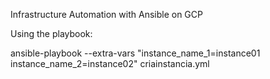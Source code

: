 Infrastructure Automation with Ansible on GCP

Using the playbook:

ansible-playbook --extra-vars "instance_name_1=instance01 instance_name_2=instance02" criainstancia.yml